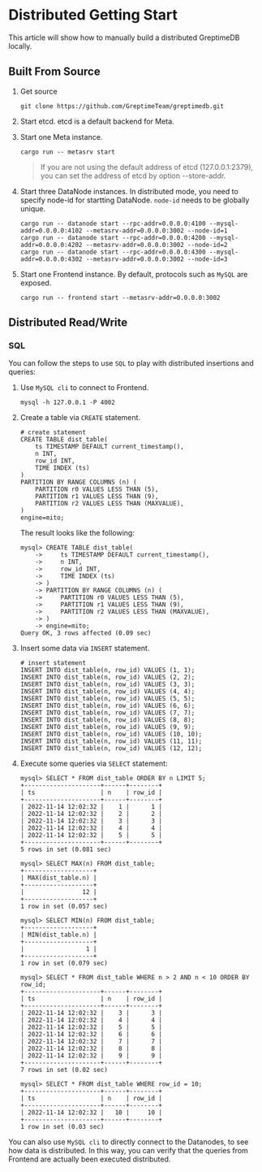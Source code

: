 # Distributed Getting Start

This article will show how to manually build a distributed GreptimeDB locally.

## Built From Source

1. Get source

    ```shell
    git clone https://github.com/GreptimeTeam/greptimedb.git
    ```

2. Start etcd. etcd is a default backend for Meta.

3. Start one Meta instance.

    ```shell
    cargo run -- metasrv start
    ```

    > If you are not using the default address of etcd (127.0.0.1:2379), you can set the address of etcd by option --store-addr.

4. Start three DataNode instances. In distributed mode, you need to specify node-id for startting DataNode. `node-id` needs to be globally unique.

    ```shell
    cargo run -- datanode start --rpc-addr=0.0.0.0:4100 --mysql-addr=0.0.0.0:4102 --metasrv-addr=0.0.0.0:3002 --node-id=1 
    cargo run -- datanode start --rpc-addr=0.0.0.0:4200 --mysql-addr=0.0.0.0:4202 --metasrv-addr=0.0.0.0:3002 --node-id=2
    cargo run -- datanode start --rpc-addr=0.0.0.0:4300 --mysql-addr=0.0.0.0:4302 --metasrv-addr=0.0.0.0:3002 --node-id=3
    ```

5. Start one Frontend instance. By default, protocols such as `MySQL` are exposed.

    ```shell
    cargo run -- frontend start --metasrv-addr=0.0.0.0:3002
    ```

## Distributed Read/Write

### SQL

You can follow the steps to use `SQL` to play with distributed insertions and queries:

1. Use `MySQL cli` to connect to Frontend.

    ```shell
    mysql -h 127.0.0.1 -P 4002
    ```

2. Create a table via `CREATE` statement.

    ```shell
    # create statement
    CREATE TABLE dist_table(
        ts TIMESTAMP DEFAULT current_timestamp(),
        n INT,
        row_id INT,
        TIME INDEX (ts)
    )
    PARTITION BY RANGE COLUMNS (n) (
        PARTITION r0 VALUES LESS THAN (5),
        PARTITION r1 VALUES LESS THAN (9),
        PARTITION r2 VALUES LESS THAN (MAXVALUE),
    )
    engine=mito;
    ```

    The result  looks like the following:

    ```shell
    mysql> CREATE TABLE dist_table(
        ->     ts TIMESTAMP DEFAULT current_timestamp(),
        ->     n INT,
        ->     row_id INT,
        ->     TIME INDEX (ts)
        -> )
        -> PARTITION BY RANGE COLUMNS (n) (
        ->     PARTITION r0 VALUES LESS THAN (5),
        ->     PARTITION r1 VALUES LESS THAN (9),
        ->     PARTITION r2 VALUES LESS THAN (MAXVALUE),
        -> )
        -> engine=mito;
    Query OK, 3 rows affected (0.09 sec)
    ```

3. Insert some data via `INSERT` statement.

    ```shell
    # insert statement
    INSERT INTO dist_table(n, row_id) VALUES (1, 1);
    INSERT INTO dist_table(n, row_id) VALUES (2, 2);
    INSERT INTO dist_table(n, row_id) VALUES (3, 3);
    INSERT INTO dist_table(n, row_id) VALUES (4, 4);
    INSERT INTO dist_table(n, row_id) VALUES (5, 5);
    INSERT INTO dist_table(n, row_id) VALUES (6, 6);
    INSERT INTO dist_table(n, row_id) VALUES (7, 7);
    INSERT INTO dist_table(n, row_id) VALUES (8, 8);
    INSERT INTO dist_table(n, row_id) VALUES (9, 9);
    INSERT INTO dist_table(n, row_id) VALUES (10, 10);
    INSERT INTO dist_table(n, row_id) VALUES (11, 11);
    INSERT INTO dist_table(n, row_id) VALUES (12, 12);
    ```

4. Execute some queries via `SELECT` statement:

    ```shell
    mysql> SELECT * FROM dist_table ORDER BY n LIMIT 5;
    +---------------------+------+--------+
    | ts                  | n    | row_id |
    +---------------------+------+--------+
    | 2022-11-14 12:02:32 |    1 |      1 |
    | 2022-11-14 12:02:32 |    2 |      2 |
    | 2022-11-14 12:02:32 |    3 |      3 |
    | 2022-11-14 12:02:32 |    4 |      4 |
    | 2022-11-14 12:02:32 |    5 |      5 |
    +---------------------+------+--------+
    5 rows in set (0.081 sec)

    mysql> SELECT MAX(n) FROM dist_table;
    +-------------------+
    | MAX(dist_table.n) |
    +-------------------+
    |                12 |
    +-------------------+
    1 row in set (0.057 sec)

    mysql> SELECT MIN(n) FROM dist_table;
    +-------------------+
    | MIN(dist_table.n) |
    +-------------------+
    |                 1 |
    +-------------------+
    1 row in set (0.079 sec)

    mysql> SELECT * FROM dist_table WHERE n > 2 AND n < 10 ORDER BY row_id;
    +---------------------+------+--------+
    | ts                  | n    | row_id |
    +---------------------+------+--------+
    | 2022-11-14 12:02:32 |    3 |      3 |
    | 2022-11-14 12:02:32 |    4 |      4 |
    | 2022-11-14 12:02:32 |    5 |      5 |
    | 2022-11-14 12:02:32 |    6 |      6 |
    | 2022-11-14 12:02:32 |    7 |      7 |
    | 2022-11-14 12:02:32 |    8 |      8 |
    | 2022-11-14 12:02:32 |    9 |      9 |
    +---------------------+------+--------+
    7 rows in set (0.02 sec)

    mysql> SELECT * FROM dist_table WHERE row_id = 10;
    +---------------------+------+--------+
    | ts                  | n    | row_id |
    +---------------------+------+--------+
    | 2022-11-14 12:02:32 |   10 |     10 |
    +---------------------+------+--------+
    1 row in set (0.03 sec)
    ```

You can also use `MySQL cli` to directly connect to the Datanodes, to see how data is distributed. In this way, you can verify that the queries from Frontend are actually been executed distributed.
